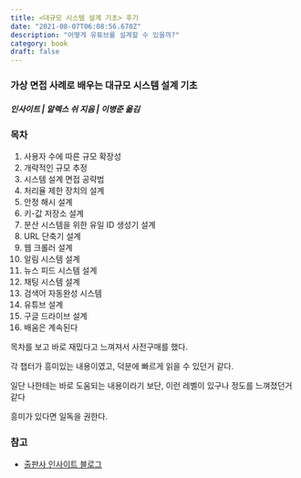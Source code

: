 ```yaml
---
title: <대규모 시스템 설계 기초> 후기
date: "2021-08-07T06:08:56.670Z"
description: "어떻게 유튜브를 설계할 수 있을까?"
category: book
draft: false
---
```


### 가상 면접 사례로 배우는 대규모 시스템 설계 기초
##### 인사이트 | 알렉스 쉬 지음 | 이병준 옮김

### 목차

1. 사용자 수에 따른 규모 확장성
2. 개략적인 규모 추정
3. 시스템 설계 면접 공략법
4. 처리율 제한 장치의 설계
5. 안정 해시 설계
6. 키-값 저장소 설계
7. 분산 시스템을 위한 유일 ID 생성기 설계
8. URL 단축기 설계
9. 웹 크롤러 설계
10. 알림 시스템 설계
11. 뉴스 피드 시스템 설계
12. 채팅 시스템 설계
13. 검색어 자동완성 시스템
14. 유튜브 설계
15. 구글 드라이브 설계
16. 배움은 계속된다

목차를 보고 바로 재밌다고 느껴져서 사전구매를 했다. 

각 챕터가 흥미있는 내용이였고, 덕분에 빠르게 읽을 수 있던거 같다.

일단 나한테는 바로 도움되는 내용이라기 보단, 이런 레벨이 있구나 정도를 느껴졌던거 같다

흥미가 있다면 일독을 권한다.


### 참고
- [출판사 인사이트 블로그](https://blog.insightbook.co.kr/2021/07/22/%E3%80%8A%EA%B0%80%EC%83%81-%EB%A9%B4%EC%A0%91-%EC%82%AC%EB%A1%80%EB%A1%9C-%EB%B0%B0%EC%9A%B0%EB%8A%94-%EB%8C%80%EA%B7%9C%EB%AA%A8-%EC%8B%9C%EC%8A%A4%ED%85%9C-%EC%84%A4%EA%B3%84-%EA%B8%B0%EC%B4%88/)
